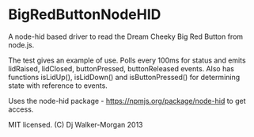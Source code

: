 BigRedButtonNodeHID
===================

A node-hid based driver to read the Dream Cheeky Big Red Button from node.js.

The test gives an example of use. Polls every 100ms for status and emits lidRaised, lidClosed, buttonPressed, buttonReleased events. Also has functions isLidUp(), isLidDown() and isButtonPressed() for determining state with reference to events.

Uses the node-hid package - https://npmjs.org/package/node-hid to get access.

MIT licensed. (C) Dj Walker-Morgan 2013
